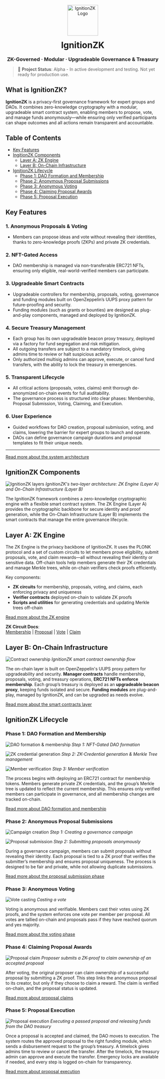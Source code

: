 
<p align="center">
  <img src="frontend/src/assets/logo-transparent-bg.png" alt="IgnitionZK Logo" width="100" />
  <h1 align="center" style="margin-top: 0.3rem;">IgnitionZK</h1>
  <h3 align="center" style="margin: 0;">ZK-Governed · Modular · Upgradeable Governance & Treasury</h3>
</p>

> 🚧 **Project Status**: Alpha - In active development and testing. Not yet ready for production use.

## What is IgnitionZK?

**IgnitionZK** is a privacy-first governance framework for expert groups and DAOs. It combines zero-knowledge cryptography with a modular, upgradeable smart contract system, enabling members to propose, vote, and manage funds anonymously—while ensuring only verified participants can shape outcomes and all actions remain transparent and accountable.

## Table of Contents

* [Key Features](#key-features)
* [IngitionZK Components](#ignitionzk-components)
    * [Layer A: ZK Engine](#layer-a-zk-engine)
    * [Layer B: On-Chain Infrastructure](#layer-b-on-chain-infrastructure)
* [IgnitionZK Lifecycle](#ignitionzk-lifecycle)
    * [Phase 1: DAO Formation and Membership](#phase-1-dao-formation-and-membership)
    * [Phase 2: Anonymous Proposal Submissions](#phase-2-anonymous-proposal-submissions)
    * [Phase 3: Anonymous Voting](#phase-3-anonymous-voting)
    * [Phase 4: Claiming Proposal Awards](#phase-4-claiming-proposal-awards)
    * [Phase 5: Proposal Execution](#phase-5-proposal-execution)

## Key Features 

### 1. **Anonymous Proposals & Voting**

- Members can propose ideas and vote without revealing their identities, thanks to zero-knowledge proofs (ZKPs) and private ZK credentials.

### 2. **NFT-Gated Access**

- DAO membership is managed via non-transferable ERC721 NFTs, ensuring only eligible, real-world-verified members can participate.

### 3. **Upgradeable Smart Contracts**

- Upgradeable controllers for membership, proposals, voting, governance and funding modules built on OpenZeppelin’s UUPS proxy pattern for future-proofing and security.
- Funding modules (such as grants or bounties) are designed as plug-and-play components, managed and deployed by IgnitionZK. 

### 4. **Secure Treasury Management**

- Each group has its own upgradeable beacon proxy treasury, deployed via a factory for fund segregation and risk mitigation.
- All outgoing transfers are subject to a mandatory timelock, giving admins time to review or halt suspicious activity.
- Only authorized multisig admins can approve, execute, or cancel fund transfers, with the ability to lock the treasury in emergencies.

### 5. **Transparent Lifecycle**

- All critical actions (proposals, votes, claims) emit thorough de-anonymized on-chain events for full auditability.
- The governance process is structured into clear phases: Membership, Proposal Submission, Voting, Claiming, and Execution.

### 6. **User Experience**

- Guided workflows for DAO creation, proposal submission, voting, and claims, lowering the barrier for expert groups to launch and operate.
- DAOs can define governance campaign durations and proposal templates to fit their unique needs.

---

[Read more about the system architecture](./docs/architecture.md) 

## IgnitionZK Components

![IgnitionZK layers](frontend/src/assets/ignitionzk-layers.png)
*IgnitionZK's two-layer architecture: ZK Engine (Layer A) and On-Chain Infrastructure (Layer B)*

The IgnitionZK framework combines a zero-knowledge cryptographic engine with a flexible smart contract system. The ZK Engine (Layer A) provides the cryptographic backbone for secure identity and proof generation, while the On-Chain Infrastructure (Layer B) implements the smart contracts that manage the entire governance lifecycle.

## Layer A: ZK Engine

The ZK Engine is the privacy backbone of IgnitionZK. It uses the PLONK protocol and a set of custom circuits to let members prove eligibility, submit proposals, vote, and claim rewards—all without revealing their identity or sensitive data. Off-chain tools help members generate their ZK credentials and manage Merkle trees, while on-chain verifiers check proofs efficiently.

Key components:

* **ZK circuits** for membership, proposals, voting, and claims, each enforcing privacy and uniqueness
* **Verifier contracts** deployed on-chain to validate ZK proofs
* **Scripts and utilities** for generating credentials and updating Merkle trees off-chain

[Read more about the ZK engine](./docs/layerA-zk-engine.md) 

**ZK Circuit Docs**:  
[Membership](./zk/circuits/membership/docs-membership_circuit.md) |
[Proposal](./zk/circuits/proposal/docs-proposal_circuit.md) |
[Vote](./zk/circuits/vote/docs-vote_circuit.md) |
[Claim](./zk/circuits/proposal-claim/docs-proposal_claim_circuit.md)

## Layer B: On-Chain Infrastructure 

![Contract ownership](frontend/src/assets/ownership-flow.png)
*IgnitionZK smart contract ownership flow*

The on-chain layer is built on OpenZeppelin's UUPS proxy pattern for upgradeability and security. **Manager contracts** handle membership, proposals, voting, and treasury operations, **ERC721 NFTs enforce membership**. 
Each group’s treasury is deployed as an **upgradeable beacon proxy**, keeping funds isolated and secure. **Funding modules** are plug-and-play, managed by IgnitionZK, and can be upgraded as needs evolve.

[Read more about the smart contracts layer](./docs/layerB-smart-contracts.md)

## IgnitionZK Lifecycle

### Phase 1: DAO Formation and Membership

![DAO formation & membership](frontend/src/assets/dao-creation.png)
*Step 1: NFT-Gated DAO formation*

![ZK credential generation](frontend/src/assets/zk-credentials.png)
*Step 2: ZK-Credential generation & Merkle Tree management*

![Member verification](frontend/src/assets/member-verification.png)
*Step 3: Member verification*

The process begins with deploying an ERC721 contract for membership tokens. Members generate private ZK credentials, and the group’s Merkle tree is updated to reflect the current membership. This ensures only verified members can participate in governance, and all membership changes are tracked on-chain.

[Read more about DAO formation and membership](./docs/lifecycle-phase1-membership.md)

### Phase 2: Anonymous Proposal Submissions


![Campaign creation](frontend/src/assets/campaign_illustration.png)
*Step 1: Creating a governance campaign*


![Proposal submission](frontend/src/assets/proposal_submission.png)
*Step 2: Submitting proposals anonymously*

During a governance campaign, members can submit proposals without revealing their identity. Each proposal is tied to a ZK proof that verifies the submitter’s membership and ensures proposal uniqueness. The process is designed to be fair and private, while not allowing duplicate submissions.

[Read more about the proposal submission phase](./docs/lifecycle-phase2-proposals.md)

### Phase 3: Anonymous Voting

![Vote casting](frontend/src/assets/vote_casting.png)
*Casting a vote*

Voting is anonymous and verifiable. Members cast their votes using ZK proofs, and the system enforces one vote per member per proposal. All votes are tallied on-chain and proposals pass if they have reached quorum and yes majority.

[Read more about the voting phase](./docs/lifecycle-phase3-voting.md)


### Phase 4: Claiming Proposal Awards

![Proposal claim](frontend/src/assets/proposal-claims.png)
*Proposer submits a ZK-proof to claim ownership of an accepted proposal*

After voting, the original proposer can claim ownership of a successful proposal by submitting a ZK proof. This step links the anonymous proposal to its creator, but only if they choose to claim a reward. The claim is verified on-chain, and the proposal status is updated.

[Read more about proposal claims](./docs/lifecycle-phase4-claims.md)

### Phase 5: Proposal Execution

![Proposal execution](frontend/src/assets/proposal-execution.png)
*Executing a passed proposal and releasing funds from the DAO treasury*

Once a proposal is accepted and claimed, the DAO moves to execution. The system routes the approved proposal to the right funding module, which sends a disbursement request to the group’s treasury. A timelock gives admins time to review or cancel the transfer. After the timelock, the treasury admin can approve and execute the transfer. Emergency locks are available if needed, and every step is logged on-chain for transparency.

[Read more about proposal execution](./docs/lifecycle-phase5-execution.md)
